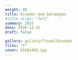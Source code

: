 ```yaml
---
weight: 80
title: Ecuador and Galapagos
#title_align: "left"
summary: 2015
date: 2020-12-15
draft: false

gallery: gallery/Travel/Ecuador
files: "*"
cover: DSCN1416.jpg
---
```

